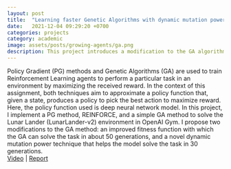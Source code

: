 ```yaml
---
layout: post
title:  "Learning faster Genetic Algorithms with dynamic mutation power "
date:   2021-12-04 09:29:20 +0700
categories: projects
category: academic
image: assets/posts/growing-agents/ga.png
description: This project introduces a modification to the GA algorithm to introduce dynamic mutation power, to solve the Lunar Lander evironment on OpenAI Gym in 30 generations.
---
```

Policy Gradient (PG) methods and Genetic Algorithms (GA) are used to train Reinforcement Learning agents to perform a particular task in an environment by maximizing the received reward. In the context of this assignment, both techniques aim to approximate a policy function that, given a state, produces a policy to pick the best action to maximize reward. Here, the policy function used is deep neural network model. In this project, I implement a PG method, REINFORCE, and a simple GA method to solve the Lunar Lander (LunarLander-v2) environment in OpenAI Gym. I propose two modifications to the GA method: an improved fitness function with which the GA can solve the task in about 50 generations, and a novel dynamic mutation power technique that helps the model solve the task in 30 generations. \
[Video](https://youtu.be/BmMubRYbuQM) | [Report](https://drive.google.com/file/d/1bsnn7sfDrHZSZhAxYsIKkBmPxyytd4Xk/view?usp=sharing)